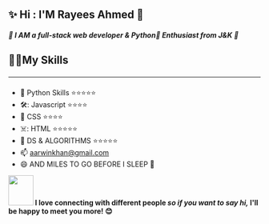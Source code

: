 
  <h2> ✨ Hi : I'M <b>Rayees Ahmed</b> 🧑 </h2>
 

##### :green_book: I AM a full-stack web developer & Python:snake: Enthusiast from J&K :green_book:
## :technologist:My Skills<hr>
- :snake: Python Skills  :star::star::star::star::star:
- 🛠️:  Javascript     :star::star::star::star:
- :rainbow:  CSS            :star::star::star::star:
- ☠️: HTML             :star::star::star::star::star:
- :dromedary_camel: DS & ALGORITHMS :star::star::star::star::star:
- 📫 aarwinkhan@gmail.com
- 😄 AND MILES TO GO BEFORE I SLEEP 🥇

<img src="https://camo.githubusercontent.com/ec0df7b334d15078e980be8f26f35f1bd6f004eaa4a121db42fed361360c1817/68747470733a2f2f6d656469612e67697068792e636f6d2f6d656469612f4c6e516a7057614f4e386e68723231764e572f67697068792e676966" width = "50" height="60"><b> I love connecting with different people<i> so if you want to say hi,</i> I'll be happy to meet you more! 😊
